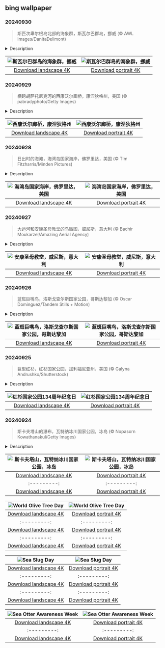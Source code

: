 ## bing wallpaper

### 20240930

> 斯匹次卑尔根岛北部的海象群，斯瓦尔巴群岛，挪威 (© AWL Images/DanitaDelimont)

<details>
<summary>Description</summary>

> 在午夜的阳光下，做什么事最爽？如果你是图片中的这只海象，那么答案可能是与你的同伴一起尽情畅泳，大口吃蛤蜊和贻贝，然后在海滩或浮冰上来个日光浴。欢迎来到斯瓦尔巴群岛，这是北冰洋中的一个群岛，在挪威和北极之间。这张照片拍摄于斯匹次卑尔根岛附近的海域，斯匹次卑尔根岛是该群岛九个岛屿中最大的一个，这些水生哺乳动物常年居住在这里，通常以雄性或雌性海象群的形式出现。雄性海象身长可达12英尺，体重超2600磅，在交配季节，它们会利用自己的体型相互争斗，争夺对雌性海象群的统治权，雌性海象群被称为胜者的“后宫”。
> 
> 其他生活在斯匹次卑尔根岛的野生动物，还有鲸鱼、海豚、北极狐，驯鹿，以及游客最喜欢的北极熊。1611年，欧洲捕鲸者首次造访斯瓦尔巴群岛，挪威和俄罗斯至今仍在岛上进行煤炭生产。如今，也有游客造访该群岛，在岛上度过数月的夏日时光，观赏极夜期间的北极光，或是欣赏奇妙的“蓝调时刻”——在长达数周的黄昏中，这里的景色被涂上一种神奇的蓝色调，还带有红色和紫色的点缀。
> 
> 

</details>

| ![斯瓦尔巴群岛的海象群，挪威](https://cn.bing.com/th?id=OHR.WalrusNorway_ZH-CN5657804031_UHD.jpg&pid=hp&w=400&h=224&rs=1&c=4) | ![斯瓦尔巴群岛的海象群，挪威](https://cn.bing.com/th?id=OHR.WalrusNorway_ZH-CN5657804031_1080x1920.jpg&pid=hp&w=155&h=315&rs=1&c=4) |
|:---------:|:---------:|
| [Download landscape 4K](https://cn.bing.com/th?id=OHR.WalrusNorway_ZH-CN5657804031_UHD.jpg) | [Download portrait 4K](https://cn.bing.com/th?id=OHR.WalrusNorway_ZH-CN5657804031_1080x1920.jpg) |

### 20240929

> 横跨胡萨托尼克河的西康沃尔廊桥，康涅狄格州，美国 (© pabradyphoto/Getty Images)

<details>
<summary>Description</summary>

> 廊桥的顶棚和壁板，可以保护里面的木质结构，使其免受风雨的侵蚀，从而大大提高它的耐用性，图中的西康沃尔廊桥就是一个很好的例子。美国的许多廊桥建于19世纪，但很少有廊桥能幸存至今，那些幸存下来的往往是因为其历史和视觉价值，才得以保留。
> 
> 康涅狄格州康沃尔的西康沃尔廊桥横跨胡萨托尼克河，是一座历史悠久的木结构桁架桥。该桥建于1864年，使用了一座早期桥梁的中墩，是康涅狄格州仅存的三座有顶桥梁之一。其独特的设计结合了“汤恩格构桁架”和双柱桁架，使其在廊桥中显得与众不同。大约在50年前，人们对西康沃尔廊桥进行了改造。1975年，它被认定为国家历史建筑，至今仍支持正常的交通通行。这座廊桥曾出现在电影和明信片中，展现了新英格兰村庄的经典形象。
> 
> 

</details>

| ![西康沃尔廊桥，康涅狄格州](https://cn.bing.com/th?id=OHR.ConnecticutBridge_ZH-CN4957862425_UHD.jpg&pid=hp&w=400&h=224&rs=1&c=4) | ![西康沃尔廊桥，康涅狄格州](https://cn.bing.com/th?id=OHR.ConnecticutBridge_ZH-CN4957862425_1080x1920.jpg&pid=hp&w=155&h=315&rs=1&c=4) |
|:---------:|:---------:|
| [Download landscape 4K](https://cn.bing.com/th?id=OHR.ConnecticutBridge_ZH-CN4957862425_UHD.jpg) | [Download portrait 4K](https://cn.bing.com/th?id=OHR.ConnecticutBridge_ZH-CN4957862425_1080x1920.jpg) |

### 20240928

> 日出时的海滩，海湾岛国家海岸，佛罗里达，美国 (© Tim Fitzharris/Minden Pictures)

<details>
<summary>Description</summary>

> 每年9月的第四个星期六是美国国家公共土地日，今天的主题是保护公共土地，无论是国家公园，还是城市绿地，都囊括其中。在这一天，许多联邦土地免收门票，那些参与清理或修复历史建筑等保护活动的人可以获得免费的入场券，用于今后游览这些地方。自1994年设立以来，这一节日已经有了长足的发展。首次庆祝活动由三个国家机构发起，吸引了700名志愿者。到2010年，志愿者人数已增至17万人，分布在大大小小2000多个地点。
> 
> 在今天的照片中，海湾岛国家海岸横跨佛罗里达州和密西西比州的墨西哥湾沿岸屏障岛，为人们提供了丰富多彩的娱乐活动，并保留了重要的自然和历史遗迹。它建于1971年，拥有绵延数英里的白色沙滩，历史悠久的防御工事和丰富的野生动物栖息地。海岸包括密西西比州小布瓦和霍恩岛上4080英亩的荒野地区，可以保护这些地区独特的生态系统。
> 
> 

</details>

| ![海湾岛国家海岸，佛罗里达，美国](https://cn.bing.com/th?id=OHR.FloridaSeashore_ZH-CN4671838639_UHD.jpg&pid=hp&w=400&h=224&rs=1&c=4) | ![海湾岛国家海岸，佛罗里达，美国](https://cn.bing.com/th?id=OHR.FloridaSeashore_ZH-CN4671838639_1080x1920.jpg&pid=hp&w=155&h=315&rs=1&c=4) |
|:---------:|:---------:|
| [Download landscape 4K](https://cn.bing.com/th?id=OHR.FloridaSeashore_ZH-CN4671838639_UHD.jpg) | [Download portrait 4K](https://cn.bing.com/th?id=OHR.FloridaSeashore_ZH-CN4671838639_1080x1920.jpg) |

### 20240927

> 大运河和安康圣母教堂的鸟瞰图，威尼斯，意大利 (© Bachir Moukarzel/Amazing Aerial Agency)

<details>
<summary>Description</summary>

> 威尼斯的安康圣母教堂历史悠久，是巴洛克建筑风格的典范。这座教堂建于1631年至1687年，是为了纪念1630年威尼斯从一场毁灭性瘟疫中解脱出来。教堂建在大运河的入口处，其圆顶在威尼斯的天际线上占据着主导地位，正如今天的图片所示。意大利建筑师巴尔达萨雷·隆盖纳在26岁时就构思了这座建筑，它成为了隆盖纳毕生的事业，并在他去世后完工。教堂外部的涡卷状装饰和雕像与宽敞的八角形内部形成鲜明对比，内部装饰着文艺复兴时期艺术家提香和丁托列托的作品。每年11月，威尼斯都会在圣母节期间纪念这座教堂的重要意义，这是一场文化庆祝活动，内容包括节日游行和献蜡烛等，以感谢圣母将人类从瘟疫中解救出来。
> 
> 
> 
> 

</details>

| ![安康圣母教堂，威尼斯，意大利](https://cn.bing.com/th?id=OHR.VeniceAerial_ZH-CN4070720525_UHD.jpg&pid=hp&w=400&h=224&rs=1&c=4) | ![安康圣母教堂，威尼斯，意大利](https://cn.bing.com/th?id=OHR.VeniceAerial_ZH-CN4070720525_1080x1920.jpg&pid=hp&w=155&h=315&rs=1&c=4) |
|:---------:|:---------:|
| [Download landscape 4K](https://cn.bing.com/th?id=OHR.VeniceAerial_ZH-CN4070720525_UHD.jpg) | [Download portrait 4K](https://cn.bing.com/th?id=OHR.VeniceAerial_ZH-CN4070720525_1080x1920.jpg) |

### 20240926

> 蓝斑巨嘴鸟，洛斯戈查尔斯国家公园，哥斯达黎加 (© Oscar Dominguez/Tandem Stills + Motion)

<details>
<summary>Description</summary>

> 洛斯戈查尔斯国家公园坐落在哥斯达黎加的高原地区，这里有万花筒般繁茂的栖息地，其中包括蓝斑巨嘴鸟的家园。蓝斑巨嘴鸟身长11-15英寸，不是候鸟，可以用灵巧的脚趾在树枝上穿梭，用独特的喙熟练地觅食水果、昆虫和小蜥蜴。
> 
> 在3月至8月的繁殖季节，巨嘴鸟栖息在树洞里，用树叶和羽毛筑巢。鸟蛋的孵化期为16天，一对关系密切的巨嘴鸟可能会共同承担养育子女的责任，给它们的幼鸟喂大量的水果。蓝斑巨嘴鸟生性好斗，在哥斯达黎加、巴拿马西部和哥伦比亚西北部的森林中，到处都能听到它们的叫声。这些咕哝声和呱呱声混合在一起，形成一连串冗长而不入调的声音，可以传得很远。
> 
> 

</details>

| ![蓝斑巨嘴鸟，洛斯戈查尔斯国家公园，哥斯达黎加](https://cn.bing.com/th?id=OHR.LittleToucanet_ZH-CN2910262009_UHD.jpg&pid=hp&w=400&h=224&rs=1&c=4) | ![蓝斑巨嘴鸟，洛斯戈查尔斯国家公园，哥斯达黎加](https://cn.bing.com/th?id=OHR.LittleToucanet_ZH-CN2910262009_1080x1920.jpg&pid=hp&w=155&h=315&rs=1&c=4) |
|:---------:|:---------:|
| [Download landscape 4K](https://cn.bing.com/th?id=OHR.LittleToucanet_ZH-CN2910262009_UHD.jpg) | [Download portrait 4K](https://cn.bing.com/th?id=OHR.LittleToucanet_ZH-CN2910262009_1080x1920.jpg) |

### 20240925

> 巨型红杉，红杉国家公园，加利福尼亚州，美国 (© Galyna Andrushko/Shutterstock)

<details>
<summary>Description</summary>

> 1890年的今天，红杉国家公园在内华达山脉南部成立，旨在保护美国的自然奇观之一。红杉国家公园以占地面积超过629平方英里的巨型红杉树命名，是黑熊、骡鹿等野生动物以及包括莺、莺雀、鹟在内的200多种鸟类的家园。这里的巨型红杉树已经扎根2200多年，是地球上最古老的生物之一。公园里著名的谢尔曼将军树高达275英尺。它以美国内战将军威廉·特库姆塞·谢尔曼的名字命名，不仅高，而且宽度超过36英尺。游客们蜂拥而至，捕捉这些古老巨树的瞬间，它们红褐色的纤维状树皮和宽阔的树枝唤起了一种鲜活的历史感。
> 
> 
> 
> 

</details>

| ![红杉国家公园134周年纪念日](https://cn.bing.com/th?id=OHR.GiantSequoias_ZH-CN2666897238_UHD.jpg&pid=hp&w=400&h=224&rs=1&c=4) | ![红杉国家公园134周年纪念日](https://cn.bing.com/th?id=OHR.GiantSequoias_ZH-CN2666897238_1080x1920.jpg&pid=hp&w=155&h=315&rs=1&c=4) |
|:---------:|:---------:|
| [Download landscape 4K](https://cn.bing.com/th?id=OHR.GiantSequoias_ZH-CN2666897238_UHD.jpg) | [Download portrait 4K](https://cn.bing.com/th?id=OHR.GiantSequoias_ZH-CN2666897238_1080x1920.jpg) |

### 20240924

> 斯卡夫塔山的瀑布，瓦特纳冰川国家公园，冰岛 (© Nopasorn Kowathanakul/Getty Images)

<details>
<summary>Description</summary>

> 在冰岛的斯卡夫塔山，秋天不仅仅是一个季节，更是一种体验。从冰川到瀑布，再到北极光，瓦特纳冰川国家公园中的这片区域展示了大自然的原始之美。斯卡夫山曾经是一个繁荣的农场，现在是一个保护区，它是几千年来火山火焰和冰川水激烈交织形成的。作为欧洲第二大冰盖瓦特纳冰川的一个分支，斯卡夫塔山冰川像一条冰冻的河流一样延伸开来，吸引着游客在导游的带领下徒步旅行。公园内的斯瓦蒂瀑布的水源则来自冰川融水。瀑布周围环绕着深色的熔岩柱，从远处看就像一颗心脏，冰岛国家大剧院和雷克雅未克的哈尔格林姆斯教堂的设计灵感就来源于此。斯卡夫塔山的徒步路径既有简单的步行道，又有具有挑战性的攀登路线，每个人都能在这里找到适合自己的路。虽然这个季节的日照时间可能较短，但也有好的地方。当夜幕降临时，极光经常出现，将天空变成绿色和粉色的混合漩涡。
> 
> 
> 
> 

</details>

| ![斯卡夫塔山，瓦特纳冰川国家公园，冰岛](https://cn.bing.com/th?id=OHR.SkaftafellWaterfall_ZH-CN1766863001_UHD.jpg&pid=hp&w=400&h=224&rs=1&c=4) | ![斯卡夫塔山，瓦特纳冰川国家公园，冰岛](https://cn.bing.com/th?id=OHR.SkaftafellWaterfall_ZH-CN1766863001_1080x1920.jpg&pid=hp&w=155&h=315&rs=1&c=4) |
|:---------:|:---------:|
| [Download landscape 4K](https://cn.bing.com/th?id=OHR.SkaftafellWaterfall_ZH-CN1766863001_UHD.jpg) | [Download portrait 4K](https://cn.bing.com/th?id=OHR.SkaftafellWaterfall_ZH-CN1766863001_1080x1920.jpg) |9731_1080x1920.jpg) |ing.com/th?id=OHR.BardenasBiosphere_EN-US6936891495_1080x1920.jpg) |D.jpg) | [Download portrait 4K](https://cn.bing.com/th?id=OHR.LesBravesNormandy_EN-US6707866678_1080x1920.jpg) |789937_1080x1920.jpg&pid=hp&w=155&h=315&rs=1&c=4) |
|:---------:|:---------:|
| [Download landscape 4K](https://cn.bing.com/th?id=OHR.Cecropia_EN-US9602789937_UHD.jpg) | [Download portrait 4K](https://cn.bing.com/th?id=OHR.Cecropia_EN-US9602789937_1080x1920.jpg) |though olive trees do not grow very tall, usually no more than 30 feet, they live a very long time. One of the oldest known trees in the world, in Portugal, is believed to be 3,350 years old. Many live for millennia, their trunks growing thick and gnarled, and their branches bearing fruit century after century. As civilizations rise and fall around them, these hardy trees remain resilient and steadfast.
> 
> 

</details>

| ![World Olive Tree Day](https://cn.bing.com/th?id=OHR.OliveTreeDay_EN-US9460125670_UHD.jpg&pid=hp&w=400&h=224&rs=1&c=4) | ![World Olive Tree Day](https://cn.bing.com/th?id=OHR.OliveTreeDay_EN-US9460125670_1080x1920.jpg&pid=hp&w=155&h=315&rs=1&c=4) |
|:---------:|:---------:|
| [Download landscape 4K](https://cn.bing.com/th?id=OHR.OliveTreeDay_EN-US9460125670_UHD.jpg) | [Download portrait 4K](https://cn.bing.com/th?id=OHR.OliveTreeDay_EN-US9460125670_1080x1920.jpg) |pid=hp&w=155&h=315&rs=1&c=4) |
|:---------:|:---------:|
| [Download landscape 4K](https://cn.bing.com/th?id=OHR.MonksMound_EN-US9323884241_UHD.jpg) | [Download portrait 4K](https://cn.bing.com/th?id=OHR.MonksMound_EN-US9323884241_1080x1920.jpg) |](https://cn.bing.com/th?id=OHR.Calacas_EN-US6430903741_UHD.jpg) | [Download portrait 4K](https://cn.bing.com/th?id=OHR.Calacas_EN-US6430903741_1080x1920.jpg) |.com/th?id=OHR.SealRiver_EN-US6267835630_1080x1920.jpg&pid=hp&w=155&h=315&rs=1&c=4) |
|:---------:|:---------:|
| [Download landscape 4K](https://cn.bing.com/th?id=OHR.SealRiver_EN-US6267835630_UHD.jpg) | [Download portrait 4K](https://cn.bing.com/th?id=OHR.SealRiver_EN-US6267835630_1080x1920.jpg) |e a more fitting name. Someone call Terry.
> 
> 

</details>

| ![Sea Slug Day](https://cn.bing.com/th?id=OHR.SeaAngel_EN-US5531672696_UHD.jpg&pid=hp&w=400&h=224&rs=1&c=4) | ![Sea Slug Day](https://cn.bing.com/th?id=OHR.SeaAngel_EN-US5531672696_1080x1920.jpg&pid=hp&w=155&h=315&rs=1&c=4) |
|:---------:|:---------:|
| [Download landscape 4K](https://cn.bing.com/th?id=OHR.SeaAngel_EN-US5531672696_UHD.jpg) | [Download portrait 4K](https://cn.bing.com/th?id=OHR.SeaAngel_EN-US5531672696_1080x1920.jpg) |OHR.DarkSkyAcadia_EN-US6966527964_1080x1920.jpg) |.bing.com/th?id=OHR.GoldenJellyfish_EN-US6743816471_1080x1920.jpg&pid=hp&w=155&h=315&rs=1&c=4) |
|:---------:|:---------:|
| [Download landscape 4K](https://cn.bing.com/th?id=OHR.GoldenJellyfish_EN-US6743816471_UHD.jpg) | [Download portrait 4K](https://cn.bing.com/th?id=OHR.GoldenJellyfish_EN-US6743816471_1080x1920.jpg) |ng.com/th?id=OHR.LastDollarRoad_EN-US7923638318_UHD.jpg&pid=hp&w=400&h=224&rs=1&c=4) | ![First day of autumn](https://cn.bing.com/th?id=OHR.LastDollarRoad_EN-US7923638318_1080x1920.jpg&pid=hp&w=155&h=315&rs=1&c=4) |
|:---------:|:---------:|
| [Download landscape 4K](https://cn.bing.com/th?id=OHR.LastDollarRoad_EN-US7923638318_UHD.jpg) | [Download portrait 4K](https://cn.bing.com/th?id=OHR.LastDollarRoad_EN-US7923638318_1080x1920.jpg) |ppers who hunted otters to near extinction before they were protected by law. Although sea otter populations have rebounded, they are still considered endangered. Otters live along the Pacific Coast of North America, from California up to Alaska. Although they can walk on land, they almost never find the need or desire to, even when it's nap time. When they're ready for a snooze, they'll raft up, wrap themselves in a strand of kelp to keep them from drifting away, and recline on the world's biggest waterbed.

</details>

| ![Sea Otter Awareness Week](https://cn.bing.com/th?id=OHR.SitkaOtters_EN-US7714053956_UHD.jpg&pid=hp&w=400&h=224&rs=1&c=4) | ![Sea Otter Awareness Week](https://cn.bing.com/th?id=OHR.SitkaOtters_EN-US7714053956_1080x1920.jpg&pid=hp&w=155&h=315&rs=1&c=4) |
|:---------:|:---------:|
| [Download landscape 4K](https://cn.bing.com/th?id=OHR.SitkaOtters_EN-US7714053956_UHD.jpg) | [Download portrait 4K](https://cn.bing.com/th?id=OHR.SitkaOtters_EN-US7714053956_1080x1920.jpg) |oo_EN-US7569665443_UHD.jpg&pid=hp&w=400&h=224&rs=1&c=4) | ![World Bamboo Day](https://cn.bing.com/th?id=OHR.ArashiyamaBamboo_EN-US7569665443_1080x1920.jpg&pid=hp&w=155&h=315&rs=1&c=4) |
|:---------:|:---------:|
| [Download landscape 4K](https://cn.bing.com/th?id=OHR.ArashiyamaBamboo_EN-US7569665443_UHD.jpg) | [Download portrait 4K](https://cn.bing.com/th?id=OHR.ArashiyamaBamboo_EN-US7569665443_1080x1920.jpg) |